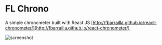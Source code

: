 # FL Chrono
A simple chronometer built with React JS [http://fbarrailla.github.io/react-chronometer/](http://fbarrailla.github.io/react-chronometer/)

![screenshot](./screenshot.png)

